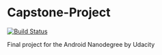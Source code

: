 # Capstone-Project
[![Build Status](https://travis-ci.org/wiyarmir/Capstone-Project.svg?branch=master)](https://travis-ci.org/wiyarmir/Capstone-Project)

Final project for the Android Nanodegree by Udacity
